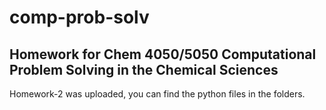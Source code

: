 # comp-prob-solv
Homework for Chem 4050/5050 Computational Problem Solving in the Chemical Sciences
---------------
Homework-2 was uploaded, you can find the python files in the folders.

